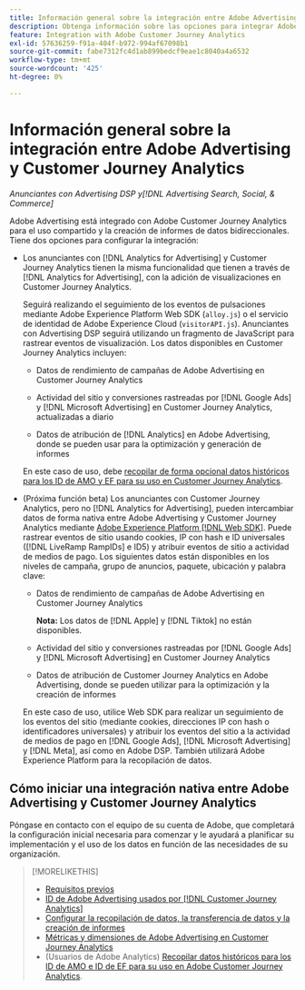 ```yaml
---
title: Información general sobre la integración entre Adobe Advertising y Adobe Customer Journey Analytics
description: Obtenga información sobre las opciones para integrar Adobe Advertising con Adobe Customer Journey Analytics.
feature: Integration with Adobe Customer Journey Analytics
exl-id: 57636259-f91a-404f-b972-994af67098b1
source-git-commit: fabe7312fc4d1ab899bedcf9eae1c8040a4a6532
workflow-type: tm+mt
source-wordcount: '425'
ht-degree: 0%

---
```


# Información general sobre la integración entre Adobe Advertising y Customer Journey Analytics

<!-- title? If I change, change refs throughout -->

*Anunciantes con Advertising DSP y[!DNL Advertising Search, Social, & Commerce]*

Adobe Advertising está integrado con Adobe Customer Journey Analytics para el uso compartido y la creación de informes de datos bidireccionales. Tiene dos opciones para configurar la integración:

* Los anunciantes con [!DNL Analytics for Advertising] y Customer Journey Analytics tienen la misma funcionalidad que tienen a través de [!DNL Analytics for Advertising], con la adición de visualizaciones en Customer Journey Analytics.

  Seguirá realizando el seguimiento de los eventos de pulsaciones mediante Adobe Experience Platform Web SDK (`alloy.js`) o el servicio de identidad de Adobe Experience Cloud (`visitorAPI.js`). Anunciantes con Advertising DSP seguirá utilizando un fragmento de JavaScript para rastrear eventos de visualización. Los datos disponibles en Customer Journey Analytics incluyen:

   * Datos de rendimiento de campañas de Adobe Advertising en Customer Journey Analytics

   * Actividad del sitio y conversiones rastreadas por [!DNL Google Ads] y [!DNL Microsoft Advertising] en Customer Journey Analytics, actualizadas a diario

   * Datos de atribución de [!DNL Analytics] en Adobe Advertising, donde se pueden usar para la optimización y generación de informes

  En este caso de uso, debe [recopilar de forma opcional datos históricos para los ID de AMO y EF para su uso en Customer Journey Analytics](/help/integrations/analytics/rvars-to-evars.md).

<!--
  In this use case, you don't need to perform any extra steps except to optionally [collect historical data for AMO IDs and EF IDs for use in Customer Journey Analytics](/help/integrations/analytics/rvars-to-evars.md).
-->

* (Próxima función beta) Los anunciantes con Customer Journey Analytics, pero no [!DNL Analytics for Advertising], pueden intercambiar datos de forma nativa entre Adobe Advertising y Customer Journey Analytics mediante [Adobe Experience Platform [!DNL Web SDK]](https://experienceleague.adobe.com/docs/experience-platform/edge/home.html). Puede rastrear eventos de sitio usando cookies, IP con hash e ID universales ([!DNL LiveRamp RampIDs] e ID5) y atribuir eventos de sitio a actividad de medios de pago. Los siguientes datos están disponibles en los niveles de campaña, grupo de anuncios, paquete, ubicación y palabra clave:

   * Datos de rendimiento de campañas de Adobe Advertising en Customer Journey Analytics

     **Nota:** Los datos de [!DNL Apple] y [!DNL Tiktok] no están disponibles.

   * Actividad del sitio y conversiones rastreadas por [!DNL Google Ads] y [!DNL Microsoft Advertising] en Customer Journey Analytics

   * Datos de atribución de Customer Journey Analytics en Adobe Advertising, donde se pueden utilizar para la optimización y la creación de informes

  En este caso de uso, utilice Web SDK para realizar un seguimiento de los eventos del sitio (mediante cookies, direcciones IP con hash o identificadores universales) y atribuir los eventos del sitio a la actividad de medios de pago en [!DNL Google Ads], [!DNL Microsoft Advertising] y [!DNL Meta], así como en Adobe DSP. También utilizará Adobe Experience Platform para la recopilación de datos.

## Cómo iniciar una integración nativa entre Adobe Advertising y Customer Journey Analytics

Póngase en contacto con el equipo de su cuenta de Adobe, que completará la configuración inicial necesaria para comenzar y le ayudará a planificar su implementación y el uso de los datos en función de las necesidades de su organización.

>[!MORELIKETHIS]
>
>* [Requisitos previos](prerequisites.md)
>* [ID de Adobe Advertising usados por [!DNL Customer Journey Analytics]](ids.md)
>* [Configurar la recopilación de datos, la transferencia de datos y la creación de informes](set-up.md)
>* [Métricas y dimensiones de Adobe Advertising en Customer Journey Analytics](advertising-data-in-cja.md)
>* (Usuarios de Adobe Analytics) [Recopilar datos históricos para los ID de AMO e ID de EF para su uso en Adobe Customer Journey Analytics](/help/integrations/analytics/rvars-to-evars.md).
